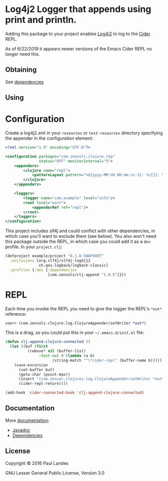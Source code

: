 Log4j2 Logger that appends using print and println.
===================================================

Adding this package to your project enables
[Log4j2](http://logging.apache.org/log4j/2.x/) to log to the
[Cider](https://github.com/clojure-emacs/cider) REPL.

As of 6/22/2019 it appears newer versions of the Emacs Cider REPL no longer
need this.


Obtaining
---------
See [dependencies](https://plandes.github.io/clj-append/dependency-info.html)

Using
-----
# Configuration
Create a log4j2.xml in your `resources` or `test-resources` directory
specifying the appender in the configuration element:
```xml
<?xml version="1.0" encoding="UTF-8"?>

<configuration packages="com.zensols.clojure.log"
               status="OFF" monitorInterval="5">
    <appenders>
        <clojure name="repl">
            <patternLayout pattern="%d{yyyy-MM-dd HH:mm:ss.S}: %c{1}: %m%n"/>
        </clojure>
    </appenders>

    <loggers>
        <logger name="com.example" level="info"/>
        <root level="warn">
            <appenderRef ref="repl"/>
        </root>
    </loggers>
</configuration>
```

This project includes slf4j and could conflict with other dependencies, in
which case you'll want to exclude them (see below).  You also won't need this
package outside the REPL, in which case you could add it as a `dev` profile.
In your `project.clj`:
```clojure
(defproject example/project "0.1.0-SNAPSHOT"
  :exclusions [org.slf4j/slf4j-log4j12
               ch.qos.logback/logback-classic]
  :profiles {:dev {:dependencies
                   [com.zensols/clj-append "1.0.5"]}})
```

# REPL
Each time you invoke the REPL you need to give the logger the REPL's `*out*` reference:
```clojure
user> (com.zensols.clojure.log.ClojureAppender/setWriter *out*)
```

This is a drag, so you could put this in your `~/.emacs.d/init.el` file:
```lisp
(defun clj-append-clojure-connected ()
  (let ((buf (first
          (remove* nil (buffer-list)
               :test-not #'(lambda (a b)
                     (string-match "^\*cider-repl" (buffer-name b)))))))
    (save-excursion
      (set-buffer buf)
      (goto-char (point-max))
      (insert "(com.zensol.clojures.log.ClojureAppender/setWriter *out*)")
      (cider-repl-return))))

(add-hook 'cider-connected-hook 'clj-append-clojure-connected)
```

Documentation
-------------
More [documentation](https://plandes.github.io/clj-append/):
* [Javadoc](https://plandes.github.io/clj-append/apidocs/index.html)
* [Dependencies](https://plandes.github.io/clj-append/dependencies.html)

License
-------
Copyright © 2016 Paul Landes

GNU Lesser General Public License, Version 3.0
